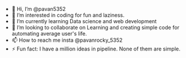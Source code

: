- 👋 Hi, I’m @pavan5352
- 👀 I’m interested in coding for fun and laziness.
- 🌱 I’m currently learning Data science and web development 
- 💞️ I’m looking to collaborate on Learning and creating simple code for automating average user's life.
- 📫 How to reach me insta @pavanrocky_5352
- ⚡ Fun fact: I have a million ideas in pipeline. None of them are simple. 